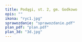 ```yaml
---
title: Podągi, st. 2, gm. Godkowo
opis: ""
ikona: "ryc1.jpg"
sprawozdanie: "sprawozdanie.pdf"
plan_pdf: "plan.pdf"
plan_3d: "3d.jpg"
---
```

